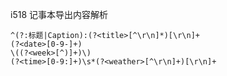 
i518 记事本导出内容解析
```
^(?:标题|Caption):(?<title>[^\r\n]*)[\r\n]+
(?<date>[0-9-]+)
\((?<week>[^)]+)\)
(?<time>[0-9:]+)\s*(?<weather>[^\r\n]+)[\r\n]+
```